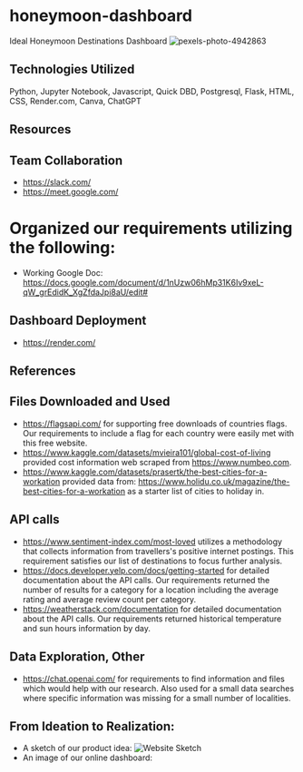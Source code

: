 # honeymoon-dashboard
Ideal Honeymoon Destinations Dashboard
![pexels-photo-4942863](https://user-images.githubusercontent.com/115373233/232637418-e6a8f7f8-cdf6-44f2-82c9-5640619ed735.jpeg)

## Technologies Utilized
Python, Jupyter Notebook, Javascript, Quick DBD, Postgresql, Flask, HTML, CSS, Render.com, Canva, ChatGPT

## Resources
## Team Collaboration
- https://slack.com/
- https://meet.google.com/
# Organized our requirements utilizing the following:
- Working Google Doc: https://docs.google.com/document/d/1nUzw06hMp31K6Iv9xeL-qW_grEdidK_XgZfdaJpi8aU/edit#
## Dashboard Deployment
- https://render.com/ 

## References
## Files Downloaded and Used
- https://flagsapi.com/ for supporting free downloads of countries flags. Our requirements to include a flag for each country were easily met with this free website.
- https://www.kaggle.com/datasets/mvieira101/global-cost-of-living provided cost information web scraped from https://www.numbeo.com. 
- https://www.kaggle.com/datasets/prasertk/the-best-cities-for-a-workation provided data from: https://www.holidu.co.uk/magazine/the-best-cities-for-a-workation as a starter list of cities to holiday in.

## API calls
- https://www.sentiment-index.com/most-loved utilizes a methodology that collects information from travellers's positive internet postings. This requirement satisfies our list of destinations to focus further analysis.
- https://docs.developer.yelp.com/docs/getting-started for detailed documentation about the API calls. Our requirements returned the number of results for a category for a location including the average rating and average review count per category.
- https://weatherstack.com/documentation for detailed documentation about the API calls. Our requirements returned historical temperature and sun hours information by day.

## Data Exploration, Other
- https://chat.openai.com/ for requirements to find information and files which would help with our research. Also used for a small data searches where specific information was missing for a small number of localities.

## From Ideation to Realization:
- A sketch of our product idea:
![Website Sketch](https://user-images.githubusercontent.com/115373233/232637272-dc074f41-8dcc-4c4f-96be-a50c81bb0730.png)
- An image of our online dashboard:
